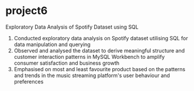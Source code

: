 # project6
Exploratory Data Analysis of Spotify Dataset using SQL
1. Conducted exploratory data analysis on Spotify dataset utilising SQL for data manipulation and querying
2. Observed and analysed the dataset to derive meaningful structure and customer interaction patterns in MySQL Workbench to amplify consumer satisfaction and business growth
3. Emphasised on most and least favourite product based on the patterns and trends in the music streaming platform's user behaviour and preferences
